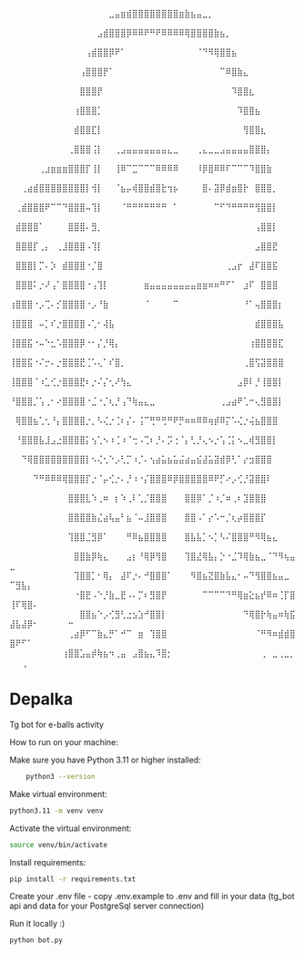⠀⠀⠀⠀⠀⠀⠀⠀⠀⠀⠀⠀⠀⠀⠀⠀⠀⣀⣤⣶⣾⣿⣿⣿⣿⣿⣿⣿⣿⣶⣷⣦⣤⣀⡀⠀⠀⠀⠀⠀⠀⠀⠀⠀⠀⠀⠀⠀⠀⠀⠀⠀⠀⠀⠀⠀⠀⠀⠀⠀
⠀⠀⠀⠀⠀⠀⠀⠀⠀⠀⠀⠀⠀⠀⠀⣠⣾⣿⣿⣿⡿⠿⠿⠟⠛⠟⠿⠿⠿⠿⢿⣿⣿⣿⣿⣷⣦⡀⠀⠀⠀⠀⠀⠀⠀⠀⠀⠀⠀⠀⠀⠀⠀⠀⠀⠀⠀⠀⠀⠀
⠀⠀⠀⠀⠀⠀⠀⠀⠀⠀⠀⠀⠀⢠⣾⣿⣿⡿⠟⠁⠀⠀⠀⠀⠀⠀⠀⠀⠀⠀⠀⠀⠈⠙⠻⢿⣿⣿⣦⠀⠀⠀⠀⠀⠀⠀⠀⠀⠀⠀⠀⠀⠀⠀⠀⠀⠀⠀⠀⠀
⠀⠀⠀⠀⠀⠀⠀⠀⠀⠀⠀⠀⢠⣿⣿⣿⡟⠁⠀⠀⠀⠀⠀⠀⠀⠀⠀⠀⠀⠀⠀⠀⠀⠀⠀⠀⠉⠿⣿⣷⣄⠀⠀⠀⠀⠀⠀⠀⠀⠀⠀⠀⠀⠀⠀⠀⠀⠀⠀⠀
⠀⠀⠀⠀⠀⠀⠀⠀⠀⠀⠀⠀⣿⣿⣿⡟⠀⠀⠀⠀⠀⠀⠀⠀⠀⠀⠀⠀⠀⠀⠀⠀⠀⠀⠀⠀⠀⠀⠹⣿⣿⣆⠀⠀⠀⠀⠀⠀⠀⠀⠀⠀⠀⠀⠀⠀⠀⠀⠀⠀
⠀⠀⠀⠀⠀⠀⠀⠀⠀⠀⠀⢰⣿⣿⣿⡁⠀⠀⠀⠀⠀⠀⠀⠀⠀⠀⠀⠀⠀⠀⠀⠀⠀⠀⠀⠀⠀⠀⠀⠹⣿⣿⣦⠀⠀⠀⠀⠀⠀⠀⠀⠀⠀⠀⠀⠀⠀⠀⠀⠀
⠀⠀⠀⠀⠀⠀⠀⠀⠀⠀⠀⣾⣿⣿⣏⡇⠀⠀⠀⠀⠀⠀⠀⠀⠀⠀⠀⠀⠀⠀⠀⠀⠀⠀⠀⠀⠀⠀⠀⠀⢻⣿⣿⣆⠀⠀⠀⠀⠀⠀⠀⠀⠀⠀⠀⠀⠀⠀⠀⠀
⠀⠀⠀⠀⠀⠀⠀⠀⠀⠀⢀⣿⣿⣿⢨⡇⠀⠀⢀⣠⣤⣤⣤⣤⣤⣤⣤⣄⣀⠀⠀⠀⢀⣄⣀⣀⣠⣤⣤⣤⣤⣿⣿⣿⡄⠀⠀⠀⠀⠀⠀⠀⠀⠀⠀⠀⠀⠀⠀⠀
⠀⠀⠀⠀⠀⢀⣰⣶⣶⣶⣿⣿⣿⡏⢸⡇⠀⠀⢸⠿⠉⣉⠉⠉⠉⠿⠿⠿⠿⠀⠀⠀⠸⡿⣿⠿⠿⠏⠉⠉⠉⠹⣿⣿⣷⠀⠀⠀⠀⠀⠀⠀⠀⠀⠀⠀⠀⠀⠀⠀
⠀⠀⢀⣴⣾⣿⣿⣿⣿⣿⣿⣿⣿⡇⢺⡇⠀⠀⠈⣦⡤⢾⣿⣿⣾⣿⣗⢲⡦⠀⠀⠀⠀⣿⠄⣽⡿⣾⣶⣿⡗⠀⣿⣿⣿⡀⠀⠀⠀⠀⠀⠀⠀⠀⠀⠀⠀⠀⠀⠀
⠀⢀⣾⣿⣿⣿⠟⠉⠉⠙⣿⣿⣿⠤⢹⡇⠀⠀⠀⠈⠛⠛⠛⠛⠛⠛⠛⠀⠁⠀⠀⠀⠀⠀⠀⠉⠋⠙⠛⠛⠛⠛⢻⣿⣿⡇⠀⠀⠀⠀⠀⠀⠀⠀⠀⠀⠀⠀⠀⠀
⠀⣾⣿⣿⣿⠁⠀⠀⠀⠀⣿⣿⣿⠄⣻⡀⠀⠀⠀⠀⠀⠀⠀⠀⠀⠀⠀⠀⠀⠀⠀⠀⠀⠀⠀⠀⠀⠀⠀⠀⠀⠀⢠⣿⣿⡇⠀⠀⠀⠀⠀⠀⠀⠀⠀⠀⠀⠀⠀⠀
⠀⣿⣿⣿⡏⢀⡄⠀⢀⣸⣿⣿⣿⠠⢹⡇⠀⠀⠀⠀⠀⠀⠀⠀⠀⠀⠀⠀⠀⠀⠀⠀⠀⠀⠀⠀⠀⠀⠀⠀⠀⠀⣠⣿⣿⣟⠀⠀⠀⠀⠀⠀⠀⠀⠀⠀⠀⠀⠀⠀
⠀⣿⣿⣿⡇⡉⠄⡱⠀⣾⣿⣿⣿⠐⡈⣿⠀⠀⠀⠀⠀⠀⠀⠀⠀⠀⠀⠀⠀⠀⠀⠀⠀⠀⠀⠀⠀⢀⣠⡖⠀⣼⠏⣿⣿⣯⠀⠀⠀⠀⠀⠀⠀⠀⠀⠀⠀⠀⠀⠀
⠀⣿⣿⣿⠅⡐⠜⢠⠁⣿⣿⣿⣿⠐⢠⢹⡇⠀⠀⠀⠀⠀⠀⣶⣤⣤⣤⣤⣤⣤⣤⣤⣶⣶⠶⠶⠛⠋⠁⠀⣰⠏⠀⣿⣿⣿⠀⠀⠀⠀⠀⠀⠀⠀⠀⠀⠀⠀⠀⠀
⢰⣿⣿⣿⠐⡠⢉⠄⡊⣿⣿⣿⣿⠐⡠⠘⣷⠀⠀⠀⠀⠀⠀⠈⠀⠀⠀⠀⠉⠀⠀⠀⠀⠀⠀⠀⠀⠀⠀⠀⠘⠁⢤⣿⣿⣿⡆⠀⠀⠀⠀⠀⠀⠀⠀⠀⠀⠀⠀⠀
⢸⣿⣿⣿⠀⠤⡁⠎⡐⣿⣿⣿⣿⠠⢁⠂⢼⣧⠀⠀⠀⠀⠀⠀⠀⠀⠀⠀⠀⠀⠀⠀⠀⠀⠀⠀⠀⠀⠀⠀⠀⠀⣾⣿⣿⣿⣧⠀⠀⠀⠀⠀⠀⠀⠀⠀⠀⠀⠀⠀
⢸⣿⣿⣯⠐⠤⠑⣂⠡⣿⣿⣿⡿⠐⠂⡌⡘⢿⡄⠀⠀⠀⠀⠀⠀⠀⠀⠀⠀⠀⠀⠀⠀⠀⠀⠀⠀⠀⠀⠀⠀⢰⣿⣿⣿⣿⣏⠀⠀⠀⠀⠀⠀⠀⠀⠀⠀⠀⠀⠀
⢸⣿⣿⣯⠐⠌⡒⠄⡐⣿⣿⣿⣟⢈⠡⢄⠁⠎⣿⡀⠀⠀⠀⠀⠀⠀⠀⠀⠀⠀⠀⠀⠀⠀⠀⠀⠀⠀⠀⠀⢀⣿⢫⣽⣿⣿⣿⠀⠀⠀⠀⠀⠀⠀⠀⠀⠀⠀⠀⠀
⢸⣿⣿⣿⠈⠰⣁⢊⡐⣿⣿⣿⣟⠆⡐⠌⡌⢂⠜⢳⣄⠀⠀⠀⠀⠀⠀⠀⠀⠀⠀⠀⠀⠀⠀⠀⠀⠀⠀⣠⡿⠇⡘⢸⣿⣿⡇⠀⠀⠀⠀⠀⠀⠀⠀⠀⠀⠀⠀⠀
⠘⣿⣿⣿⡈⢡⢀⠂⠔⣿⣿⣿⣿⠐⣈⠐⡈⢆⡘⢠⠙⢷⣤⣄⣀⠀⠀⠀⠀⠀⠀⠀⠀⠀⠀⠀⢀⣠⣴⠟⢁⠒⢄⣻⣿⣿⡇⠀⠀⠀⠀⠀⠀⠀⠀⠀⠀⠀⠀⠀
⠀⢿⣿⣿⣦⢁⢂⠘⡄⣿⣿⣿⣿⡐⡀⠣⢌⡐⢈⠆⡌⠄⢨⠉⢛⠛⢛⠛⠟⡛⠶⠶⠿⠿⢶⡾⠿⡍⠡⢌⡐⢬⣦⣿⣿⣿⠀⠀⠀⠀⠀⠀⠀⠀⠀⠀⠀⠀⠀⠀
⠀⠘⣿⣿⣿⣧⣸⣠⣐⣿⣿⣿⣿⡅⢢⢁⠢⠰⢈⠰⠈⢒⠠⢉⠆⡘⠄⡩⢐⠈⡄⢃⡘⢄⠢⡐⢡⢈⡅⠢⣀⢾⣻⣿⣿⡇⠀⠀⠀⠀⠀⠀⠀⠀⠀⠀⠀⠀⠀⠀
⠀⠀⠙⢿⣿⣿⣿⣿⣿⣿⣿⣿⣿⡇⠢⢌⢂⠑⡠⢃⡉⠰⡈⠄⢢⣴⣥⣦⣥⣬⣴⣤⣮⣼⣥⣽⣾⡿⢃⠁⡔⣲⣿⣿⣿⠀⠀⠀⠀⠀⠀⠀⠀⠀⠀⠀⠀⠀⠀⠀
⠀⠀⠀⠀⠙⠛⠿⠿⠿⢿⣿⣿⣿⡏⡐⠈⡤⢊⡐⠄⡘⠰⠐⡌⣿⣿⣿⠿⡿⣿⣿⣿⣿⣿⠿⠟⡋⠔⡠⢊⡘⣽⣿⣿⠇⠀⠀⠀⠀⠀⠀⠀⠀⠀⠀⠀⠀⠀⠀⠀
⠀⠀⠀⠀⠀⠀⠀⠀⠀⠀⣿⣿⣿⣇⠱⢀⠶⠀⡆⠱⢀⠇⢁⡈⣿⣿⣿⠀⠀⠀⣿⣿⡿⠁⡈⠰⡈⠶⢀⠆⣹⣿⣿⣿⠀⠀⠀⠀⠀⠀⠀⠀⠀⠀⠀⠀⠀⠀⠀⠀
⠀⠀⠀⠀⠀⠀⠀⠀⠀⠀⣿⣿⣿⣿⣷⣌⣴⢧⣤⠃⣦⠈⠤⣸⣿⣿⣿⠀⠀⠀⣿⣿⠠⠁⡔⠡⠒⡈⢆⡴⣿⣿⣿⡏⠀⠀⠀⠀⠀⠀⠀⠀⠀⠀⠀⠀⠀⠀⠀⠀
⠀⠀⠀⠀⠀⠀⠀⠀⠀⠀⢹⣿⣿⣈⣻⡿⠁⠀⠀⠀⠛⠿⣦⣿⣿⣿⣿⠀⠀⠀⣿⣧⣧⡁⠢⡁⠣⠌⣿⣿⣿⠛⠻⢿⣦⣄⠀⠀⠀⠀⠀⠀⠀⠀⠀⠀⠀⠀⠀⠀
⠀⠀⠀⠀⠀⠀⠀⠀⠀⠀⠀⣿⣿⣷⡿⢷⣄⠀⠀⠀⣠⡆⠘⢿⡿⢻⣿⠀⠀⠀⢹⣿⣜⢿⣧⡄⡑⠐⣈⠹⢿⣷⣦⣀⠈⠙⠻⢦⣤⣀⠀⠀⠀⠀⠀⠀⠀⠀⠀⠀
⠀⠀⠀⠀⠀⠀⠀⠀⠀⠀⠀⢹⣿⣿⡁⠂⢿⡄⠀⣼⠏⡐⠄⠚⣿⣿⣿⠁⠀⠀⠀⠻⣿⣦⣝⣿⣷⣧⣄⠂⠤⠙⢻⣿⣿⣦⣤⣀⠀⠉⣻⣧⡄⠀⠀⠀⠀⠀⠀⠀
⠀⠀⠀⠀⠀⠀⠀⠀⠀⠀⠀⠐⣿⣟⠠⠑⡘⣷⣀⣟⠠⠄⡉⠆⣻⣿⡟⠀⠀⠀⠀⠀⠀⠉⠉⠉⠉⠙⠛⢿⣶⣕⣦⡞⠿⠶⢈⡏⣿⢸⠏⢿⣿⠄⠀⠀⠀⠀⠀⠀
⠀⠀⠀⠀⠀⠀⠀⠀⠀⠀⠀⠀⣿⣿⣦⠑⡠⢊⣻⢃⣐⣢⣱⠚⣿⣿⡇⠀⠀⠀⠀⠀⠀⠀⠀⠀⠀⠀⠀⠀⠙⢿⣿⡗⢷⣤⠶⢷⣯⣼⣧⣼⡿⠂⠀⠀⠀⠀⠀⠒
⠀⠀⠀⠀⠀⠀⠀⠀⠀⠀⢀⣴⡿⠋⠉⣷⣄⡛⠁⠚⠉⠀⣶⠀⢹⣿⣿⠀⠀⠀⠀⠀⠀⠀⠀⠀⠀⠀⠀⠀⠀⠀⠈⠛⠻⠶⣾⣾⣿⣿⠟⠋⠁⠀⠀⠀⠀⠀⠀⠀
⠀⠀⠀⠀⠀⠀⠀⠀⠀⢰⣿⣿⣡⣤⡾⢷⣦⠲⢀⣤⠀⣠⣿⣦⣄⠹⣿⡂⠀⠀⠀⠀⠀⠀⠀⠀⠀⠀⠀⠀⠀⠀⠀⢀⠀⣀⢀⣀⡀⠀⠀⢀⠀⠀⠀⠀⠀⠀⠀⠀
# Depalka
Tg bot for e-balls activity

How to run on your machine:



Make sure you have Python 3.11 or higher installed:  

```bash
    python3 --version
```

Make virtual environment:

```bash
python3.11 -m venv venv
```

Activate the virtual environment:

```bash
source venv/bin/activate
```

Install requirements:

```bash
pip install -r requirements.txt 
```

Create your .env file - copy .env.example to .env and fill in your data (tg_bot api and data for your PostgreSql server connection)

Run it locally :)

```bash
python bot.py
```
